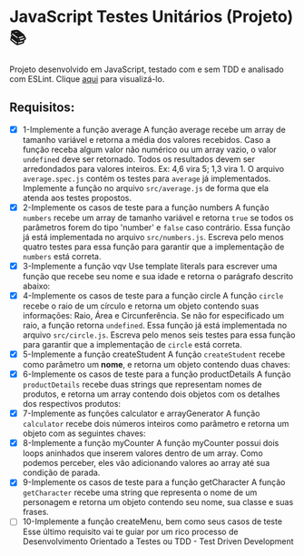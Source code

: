 # JavaScript Testes Unitários (Projeto) :books:

Projeto desenvolvido em JavaScript, testado com e sem TDD e analisado com ESLint. Clique [aqui](https://tiagordebarros.github.io/projetos/javascript-testes-unitarios/index.html) para visualizá-lo.

## Requisitos:

- [x] 1-Implemente a função average
  A função average recebe um array de tamanho variável e retorna a média dos valores recebidos. Caso a função receba algum valor não numérico ou um array vazio, o valor `undefined` deve ser retornado. Todos os resultados devem ser arredondados para valores inteiros. Ex: 4,6 vira 5; 1,3 vira 1. O arquivo `average.spec.js` contém os testes para `average` já implementados. Implemente a função no arquivo `src/average.js` de forma que ela atenda aos testes propostos.
- [x] 2-Implemente os casos de teste para a função numbers
  A função `numbers` recebe um array de tamanho variável e retorna `true` se todos os parâmetros forem do tipo 'number' e `false` caso contrário. Essa função já está implementada no arquivo `src/numbers.js`. Escreva pelo menos quatro testes para essa função para garantir que a implementação de `numbers` está correta.
- [x] 3-Implemente a função vqv
  Use template literals para escrever uma função que recebe seu nome e sua idade e retorna o parágrafo descrito abaixo:
- [x] 4-Implemente os casos de teste para a função circle
  A função `circle` recebe o raio de um círculo e retorna um objeto contendo suas informações: Raio, Área e Circunferência. Se não for especificado um raio, a função retorna `undefined`. Essa função já está implementada no arquivo `src/circle.js`. Escreva pelo menos seis testes para essa função para garantir que a implementação de `circle` está correta.
- [x] 5-Implemente a função createStudent
  A função `createStudent` recebe como parâmetro um **nome**, e retorna um objeto contendo duas chaves:
- [x] 6-Implemente os casos de teste para a função productDetails
  A função `productDetails` recebe duas strings que representam nomes de produtos, e retorna um array contendo dois objetos com os detalhes dos respectivos produtos:
- [x] 7-Implemente as funções calculator e arrayGenerator
  A função `calculator` recebe dois números inteiros como parâmetro e retorna um objeto com as seguintes chaves:
- [x] 8-Implemente a função myCounter
  A função myCounter possui dois loops aninhados que inserem valores dentro de um array. Como podemos perceber, eles vão adicionando valores ao array até sua condição de parada.
- [x] 9-Implemente os casos de teste para a função getCharacter
  A função `getCharacter` recebe uma string que representa o nome de um personagem e retorna um objeto contendo seu nome, sua classe e suas frases.
- [ ] 10-Implemente a função createMenu, bem como seus casos de teste
  Esse último requisito vai te guiar por um rico processo de Desenvolvimento Orientado a Testes ou TDD - Test Driven Development
